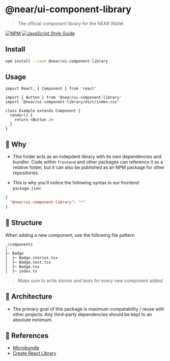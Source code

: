 # @near/ui-component-library
> The official component library for the NEAR Wallet

[![NPM](https://img.shields.io/npm/v/ui-component-library.svg)](https://www.npmjs.com/package/ui-component-library) [![JavaScript Style Guide](https://img.shields.io/badge/code_style-standard-brightgreen.svg)](https://standardjs.com)

## Install

```bash
npm install --save @near/ui-component-library
```

## Usage

```tsx
import React, { Component } from 'react'

import { Button } from '@near/ui-component-library'
import '@near/ui-component-library/dist/index.css'

class Example extends Component {
  render() {
    return <Button />
  }
}
```


## 🤔 Why

- This folder acts as an indepdent library with its own dependencies and bundler. Code within `frontend` and other packages can reference it as a relative folder, but it can also be published as an NPM package for other repositories.

- This is why you'll notice the following syntax in our frontend `package.json`:
```json
{
  "@near/ui-component-library": "*"
}
```

## 📁 Structure
When adding a new component, use the following file pattern
```
./components
|
├─ Badge
│  ├─ Badge.stories.tsx
│  ├─ Badge.test.tsx
│  ├─ Badge.tsx
│  ├─ index.ts

```
> Make sure to write stories and tests for every new component added

## 💭 Architecture
- The primary goal of this package is maximum compatability / reuse with other projects. Any third-party dependencies should be kept to an absolute minimum.

## 🥂 References
- [Microbundle](https://github.com/developit/microbundle)
- [Create React Library](https://github.com/transitive-bullshit/create-react-library)


